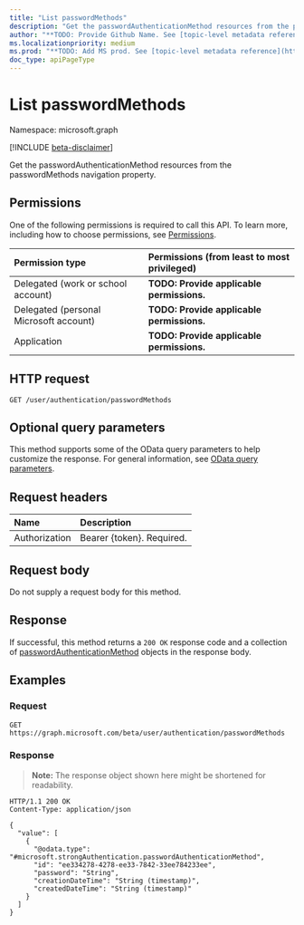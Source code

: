 ```yaml
---
title: "List passwordMethods"
description: "Get the passwordAuthenticationMethod resources from the passwordMethods navigation property."
author: "**TODO: Provide Github Name. See [topic-level metadata reference](https://msgo.azurewebsites.net/add/document/guidelines/metadata.html#topic-level-metadata)**"
ms.localizationpriority: medium
ms.prod: "**TODO: Add MS prod. See [topic-level metadata reference](https://msgo.azurewebsites.net/add/document/guidelines/metadata.html#topic-level-metadata)**"
doc_type: apiPageType
---
```


# List passwordMethods
Namespace: microsoft.graph

[!INCLUDE [beta-disclaimer](../../includes/beta-disclaimer.md)]

Get the passwordAuthenticationMethod resources from the passwordMethods navigation property.

## Permissions
One of the following permissions is required to call this API. To learn more, including how to choose permissions, see [Permissions](/graph/permissions-reference).

|Permission type|Permissions (from least to most privileged)|
|:---|:---|
|Delegated (work or school account)|**TODO: Provide applicable permissions.**|
|Delegated (personal Microsoft account)|**TODO: Provide applicable permissions.**|
|Application|**TODO: Provide applicable permissions.**|

## HTTP request

<!-- {
  "blockType": "ignored"
}
-->
``` http
GET /user/authentication/passwordMethods
```

## Optional query parameters
This method supports some of the OData query parameters to help customize the response. For general information, see [OData query parameters](/graph/query-parameters).

## Request headers
|Name|Description|
|:---|:---|
|Authorization|Bearer {token}. Required.|

## Request body
Do not supply a request body for this method.

## Response

If successful, this method returns a `200 OK` response code and a collection of [passwordAuthenticationMethod](../resources/passwordauthenticationmethod.md) objects in the response body.

## Examples

### Request
<!-- {
  "blockType": "request",
  "name": "list_passwordauthenticationmethod"
}
-->
``` http
GET https://graph.microsoft.com/beta/user/authentication/passwordMethods
```


### Response
>**Note:** The response object shown here might be shortened for readability.
<!-- {
  "blockType": "response",
  "truncated": true,
  "@odata.type": "Collection(microsoft.strongAuthentication.passwordAuthenticationMethod)"
}
-->
``` http
HTTP/1.1 200 OK
Content-Type: application/json

{
  "value": [
    {
      "@odata.type": "#microsoft.strongAuthentication.passwordAuthenticationMethod",
      "id": "ee334278-4278-ee33-7842-33ee784233ee",
      "password": "String",
      "creationDateTime": "String (timestamp)",
      "createdDateTime": "String (timestamp)"
    }
  ]
}
```

